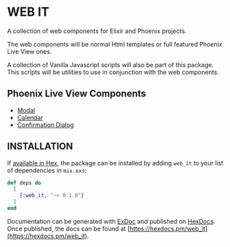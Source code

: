 # WEB IT

A collection of web components for Elixir and Phoenix projects.

The web components will be normal Html templates or full featured Phoenix Live View ones.

A collection of Vanilla Javascript scripts will also be part of this package. This scripts will be utilities to use in conjunction with the web components.


## Phoenix Live View Components

* [Modal](/lib/live/modal/README.md)
* [Calendar](/lib/live/calendar/README.md)
* [Confirmation Dialog](/lib/live/confirmation_dialog/README.md)


## INSTALLATION

If [available in Hex](https://hex.pm/docs/publish), the package can be installed
by adding `web_it` to your list of dependencies in `mix.exs`:

```elixir
def deps do
  [
    {:web_it, "~> 0.1.0"}
  ]
end
```

Documentation can be generated with [ExDoc](https://github.com/elixir-lang/ex_doc)
and published on [HexDocs](https://hexdocs.pm). Once published, the docs can
be found at [https://hexdocs.pm/web_it](https://hexdocs.pm/web_it).

